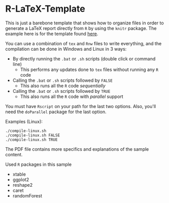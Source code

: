 # R-LaTeX-Template
This is just a barebone template that shows how to organize files in order to generate a LaTeX report directly from `R` 
by using the `knitr` package. The example here is for the template found [here](https://github.com/kks32/phd-thesis-template).

You can use a combination of `tex` and `Rnw` files to write everything, and the compilation can be done in Windows and Linux
in 3 ways:
* By directly running the `.bat` or `.sh` scripts (double click or command line)
  + This performs any updates done to `tex` files without running any `R` code
* Calling the `.bat` or `.sh` scripts followed by `FALSE`
  + This also runs all the `R` code *sequentially*
* Calling the `.bat` or `.sh` scripts followed by `TRUE`
  + This also runs all the `R` code with *parallel* support

You must have `Rscript` on your path for the last two options. Also, you'll need the `doParallel` package for the last option.

Examples (Linux):
```
./compile-linux.sh
./compile-linux.sh FALSE
./compile-linux.sh TRUE
```

The PDF file contains more specifics and explanations of the sample content.

Used `R` packages in this sample

* xtable
* ggplot2
* reshape2
* caret
* randomForest
